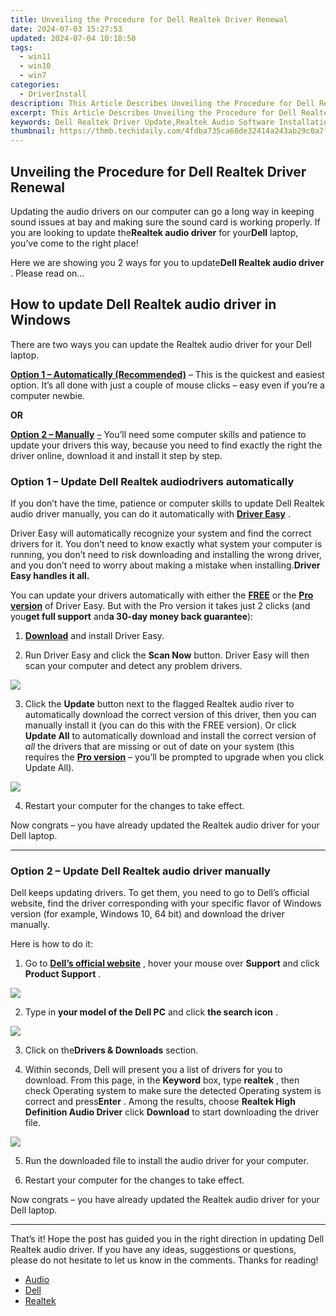 ```yaml
---
title: Unveiling the Procedure for Dell Realtek Driver Renewal
date: 2024-07-03 15:27:53
updated: 2024-07-04 10:18:50
tags:
  - win11
  - win10
  - win7
categories:
  - DriverInstall
description: This Article Describes Unveiling the Procedure for Dell Realtek Driver Renewal
excerpt: This Article Describes Unveiling the Procedure for Dell Realtek Driver Renewal
keywords: Dell Realtek Driver Update,Realtek Audio Software Installation,Renew Realtek Drivers for Laptops,Installation Guide for Realtek Chipset,Optimizing Dell Devices with Realtek Driver,Realtek USB 3.0 Driver Installation for PCs,Compatibility Guide Realtek Drivers
thumbnail: https://thmb.techidaily.com/4fdba735ca68de32414a243ab29c0a7ff66726341a93d84f39e27448ba642383.jpg
---
```


## Unveiling the Procedure for Dell Realtek Driver Renewal

 Updating the audio drivers on our computer can go a long way in keeping sound issues at bay and making sure the sound card is working properly. If you are looking to update the**Realtek audio driver** for your**Dell** laptop, you’ve come to the right place!

 Here we are showing you 2 ways for you to update**Dell Realtek audio driver** . Please read on…

## How to update Dell Realtek audio driver in Windows

 There are two ways you can update the Realtek audio driver for your Dell laptop.

**[Option 1 – Automatically (Recommended)](#O1)** [](#O1) – This is the quickest and easiest option. It’s all done with just a couple of mouse clicks – easy even if you’re a computer newbie.

**OR**

**[Option 2 – Manually](#O2)** [–](#O2) You’ll need some computer skills and patience to update your drivers this way, because you need to find exactly the right the driver online, download it and install it step by step.

### **Option 1 – Update** Dell Realtek audio**drivers** automatically

 If you don’t have the time, patience or computer skills to update Dell Realtek audio driver manually, you can do it automatically with **[Driver Easy](https://tools.techidaily.com/drivereasy/download/)**  .

 Driver Easy will automatically recognize your system and find the correct drivers for it. You don’t need to know exactly what system your computer is running, you don’t need to risk downloading and installing the wrong driver, and you don’t need to worry about making a mistake when installing.**Driver Easy handles it all.**

 You can update your drivers automatically with either the **[FREE](https://tools.techidaily.com/drivereasy/download/)**  or the [**Pro version**](https://tools.techidaily.com/drivereasy/download/) of Driver Easy. But with the Pro version it takes just 2 clicks (and you**get full support** and**a 30-day money back guarantee**):

 1) **[Download](https://tools.techidaily.com/drivereasy/download/)**  and install Driver Easy.

 2) Run Driver Easy and click the **Scan Now** button. Driver Easy will then scan your computer and detect any problem drivers.

![](https://images.drivereasy.com/wp-content/uploads/2019/08/image-516.png)

 3) Click the **Update**  button next to the flagged Realtek audio river to automatically download the correct version of this driver, then you can manually install it (you can do this with the FREE version). Or click **Update All** to automatically download and install the correct version of _all_ the drivers that are missing or out of date on your system (this requires the [**Pro version**](https://tools.techidaily.com/drivereasy/download/) – you’ll be prompted to upgrade when you click Update All).

![](https://images.drivereasy.com/wp-content/uploads/2019/08/image-517.png)

4) Restart your computer for the changes to take effect.

 Now congrats – you have already updated the Realtek audio driver for your Dell laptop.

---

### **Option 2 –** Update Dell Realtek audio driver manually

 Dell keeps updating drivers. To get them, you need to go to Dell’s official website, find the driver corresponding with your specific flavor of Windows version (for example, Windows 10, 64 bit) and download the driver manually.

Here is how to do it:

 1) Go to [**Dell’s official website**](https://shop-links.co/link/?exclusive=1&publisher_slug=itechdaily19598&url=https%3A%2F%2Fwww.dell.com%2Fen-us) , hover your mouse over **Support** and click **Product Support** .

![](https://images.drivereasy.com/wp-content/uploads/2019/09/image-730-1024x370.png)

 2) Type in **your model of the Dell PC**  and click **the search icon** .

![](https://images.drivereasy.com/wp-content/uploads/2019/09/image-391.png)

 3) Click on the**Drivers & Downloads** section.

 4) Within seconds, Dell will present you a list of drivers for you to download. From this page, in the **Keyword** box, type **realtek** , then check Operating system to make sure the detected Operating system is correct and press**Enter** . Among the results, choose **Realtek High Definition Audio Driver** click **Download** to start downloading the driver file.

![](https://images.drivereasy.com/wp-content/uploads/2019/09/image-741-1024x540.png)

5) Run the downloaded file to install the audio driver for your computer.

6) Restart your computer for the changes to take effect.

 Now congrats – you have already updated the Realtek audio driver for your Dell laptop.

---

 That’s it! Hope the post has guided you in the right direction in updating Dell Realtek audio driver. If you have any ideas, suggestions or questions, please do not hesitate to let us know in the comments. Thanks for reading!

* [Audio](https://store.drivereasy.com/order/cart.php?PRODS=4731822&QTY=1&AFFILIATE=108875)
* [Dell](https://tools.techidaily.com/drivereasy/download/)
* [Realtek](https://store.drivereasy.com/order/cart.php?PRODS=4731822&QTY=1&AFFILIATE=108875)

<ins class="adsbygoogle"
     style="display:block"
     data-ad-format="autorelaxed"
     data-ad-client="ca-pub-7571918770474297"
     data-ad-slot="1223367746"></ins>



<ins class="adsbygoogle"
     style="display:block"
     data-ad-client="ca-pub-7571918770474297"
     data-ad-slot="8358498916"
     data-ad-format="auto"
     data-full-width-responsive="true"></ins>
